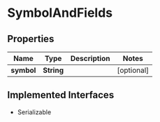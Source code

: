 

# SymbolAndFields


## Properties

Name | Type | Description | Notes
------------ | ------------- | ------------- | -------------
**symbol** | **String** |  |  [optional]


## Implemented Interfaces

* Serializable



